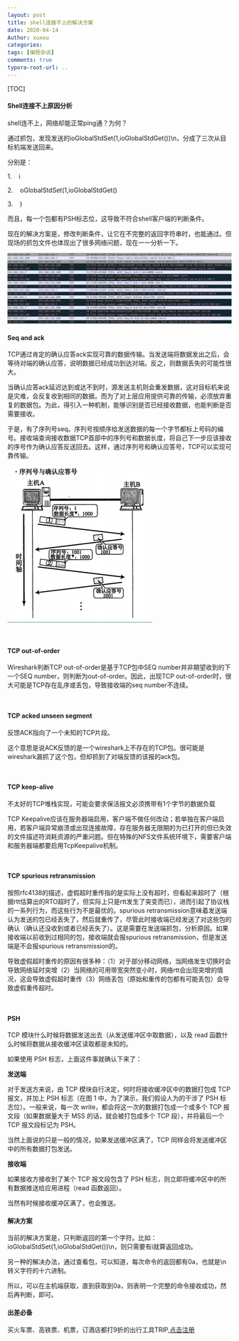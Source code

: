 ```yaml
---
layout: post
title: shell连接不上的解决方案
date: 2020-04-14
Author: xuxeu
categories: 
tags: [编程杂谈]
comments: true
typora-root-url: ..
---
```


[TOC]

#### Shell连接不上原因分析

shell连不上，网络却能正常ping通？为何？

通过抓包，发现发送的ioGlobalStdSet(1,ioGlobalStdGet())\n，分成了三次从目标机端发送回来。

分别是：

1.    i

2.    oGlobalStdSet(1,ioGlobalStdGet()

3.    )

而且，每一个包都有PSH标志位，这导致不符合shell客户端的判断条件。

现在的解决方案是，修改判断条件，让它在不完整的返回字符串时，也能通过。但现场的抓包文件也体现出了很多网络问题，现在一一分析一下。

![0](/images/2020-04-14-shell-connect/0.png)         

#### Seq and ack

TCP通过肯定的确认应答ack实现可靠的数据传输。当发送端将数据发出之后，会等待对端的确认应答，说明数据已经成功到达对端。反之，则数据丢失的可能性很大。

当确认应答ack延迟达到或达不到时，源发送主机则会重发数据，这对目标机来说是灾难，会反复收到相同的数据。而为了对上层应用提供可靠的传输，必须放弃重复的数据包。为此，得引入一种机制，能够识别是否已经接收数据，也能判断是否需要接收。

于是，有了序列号seq。序列号按顺序给发送数据的每一个字节都标上号码的编号。接收端查询接收数据TCP首部中的序列号和数据长度，将自己下一步应该接收的序号作为确认应答反送回去。这样，通过序列号和确认应答号，TCP可以实现可靠传输。

 ![1](/images/2020-04-14-shell-connect/1.png)

 

#### TCP out-of-order

Wireshark判断TCP out-of-order是基于TCP包中SEQ number并非期望收到的下一个SEQ number，则判断为out-of-order。因此，出现TCP out-of-order时，很大可能是TCP存在乱序或丢包，导致接收端的seq number不连续。

 

#### TCP acked unseen segment

反馈ACK指向了一个未知的TCP片段。

这个意思是说ACK反馈的是一个wireshark上不存在的TCP包。很可能是wireshark漏抓了这个包，但却抓到了对端反馈的该报的ack包。

 

#### TCP keep-alive

不太好的TCP堆栈实现，可能会要求保活报文必须携带有1个字节的数据负载

TCP Keepalive应该在服务器端启用，客户端不做任何改动；若单独在客户端启用，若客户端异常崩溃或出现连接故障，存在服务器无限期的为已打开的但已失效的文件描述符消耗资源的严重问题。但在特殊的NFS文件系统环境下，需要客户端和服务器端都要启用TcpKeepalive机制。

 

#### TCP spurious retransmission

按照rfc4138的描述，虚假超时重传指的是实际上没有超时，但看起来超时了（根据rtt估算出的RTO超时了，但实际上只是rtt发生了突变而已），进而引起了协议栈的一系列行为，而这些行为不是最优的。spurious retransmission意味着发送端认为发送的包已经丢失了，然后就重传了，尽管此时接收端已经发送了对这些包的确认（确认还没收到或者已经丢失了）。这是需要在发送端抓包，分析原因。如果接收端以前收到过相同的包，接收端就会报spurious retransmission，但是发送端是不会报spurious retransmission的。

导致虚假超时重传的原因有很多种：（1）对于部分移动网络，当网络发生切换时会导致网络延时突增（2）当网络的可用带宽突然变小时，网络rtt会出现突增的情况，这会导致虚假超时重传（3）网络丢包（原始和重传的包都有可能丢包）会导致虚假重传超时。

 

#### PSH

TCP 模块什么时候将数据发送出去（从发送缓冲区中取数据），以及 read 函数什么时候将数据从接收缓冲区读取都是未知的。

如果使用 PSH 标志，上面这件事就确认下来了：

**发送端**

对于发送方来说，由 TCP 模块自行决定，何时将接收缓冲区中的数据打包成 TCP报文，并加上 PSH 标志（在图 1 中，为了演示，我们假设人为的干涉了 PSH 标志位）。一般来说，每一次 write，都会将这一次的数据打包成一个或多个 TCP 报文段（如果数据量大于 MSS 的话，就会被打包成多个 TCP 段），并将最后一个 TCP 报文段标记为 PSH。

当然上面说的只是一般的情况，如果发送缓冲区满了，TCP 同样会将发送缓冲区中的所有数据打包发送。

**接收端**

如果接收方接收到了某个 TCP 报文段包含了 PSH 标志，则立即将缓冲区中的所有数据推送给应用进程（read 函数返回）。

当然有时候接收缓冲区满了，也会推送。



#### 解决方案

当前的解决方案是，只判断返回的第一个字符。比如：ioGlobalStdSet(1,ioGlobalStdGet())\n，则只需要有i就算返回成功。

另一种的解决办法，通过查看包，可以知道，每次命令的返回都有0a，也就是\n转义字符的十六进制。

所以，可以在主机端获取，直到获取到0a，则表明一个完整的命令接收成功，然后再判断，即可。

#### 出差必备

买火车票、高铁票、机票，订酒店都打9折的出行工具TRIP,[点击注册](https://h5.itrip.world/#/register/6tpd1Z)
